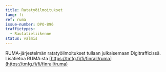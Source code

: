 ```yaml
---
title: Ratatyöilmoitukset
lang: fi
ref: ruma
issue-number: DPO-896
traffictypes:
  - Rautatieliikenne
status: valmis
---
```


RUMA-järjestelmän ratatyöilmoitukset tullaan julkaisemaan Digitrafficissä. Lisätietoa RUMA:sta [https://tmfg.fi/fi/finrail/ruma](https://tmfg.fi/fi/finrail/ruma)
